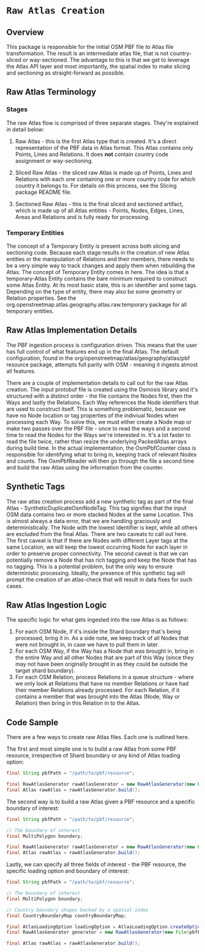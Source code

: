 # `Raw Atlas Creation`

## Overview

This package is responsible for the initial OSM PBF file to Atlas file transformation. The result is an intermediate atlas file, that is not country-sliced or way-sectioned. The advantage to this is that we get to leverage the Atlas API layer and most importantly, the spatial index to make slicing and sectioning as straight-forward as possible.

## Raw Atlas Terminology

### Stages

The raw Atlas flow is comprised of three separate stages. They're explained in detail below:

1. Raw Atlas - this is the first Atlas type that is created. It's a direct representation of the PBF data in Atlas format. This Atlas contains only Points, Lines and Relations. It does **not** contain country code assignment or way-sectioning. 

2. Sliced Raw Atlas - the sliced raw Atlas is made up of Points, Lines and Relations with each one containing one or more country code for which country it belongs to. For details on this process, see the Slicing package README file.

3. Sectioned Raw Atlas - this is the final sliced and sectioned artifact, which is made up of all Atlas entities - Points, Nodes, Edges, Lines, Areas and Relations and is fully ready for processing.

### Temporary Entities

The concept of a Temporary Entity is present across both slicing and sectioning code. Because each stage results in the creation of new Atlas entities or the manipulation of Relations and their members, there needs to be a very simple way to track changes and apply them when rebuilding the Atlas. The concept of Temporary Entity comes in here. The idea is that a temporary-Atlas Entity contains the bare minimum required to construct some Atlas Entity. At its most basic state, this is an identifier and some tags. Depending on the type of entity, there may also be some geometry or Relation properties. See the org.openstreetmap.atlas.geography.atlas.raw.temporary package for all temporary entities.

## Raw Atlas Implementation Details

The PBF ingestion process is configuration driven. This means that the user has full control of what features end up in the final Atlas. The default configuration, found in the org/openstreetmap/atlas/geography/atlas/pbf resource package, attempts full parity with OSM - meaning it ingests almost all features.

There are a couple of implementation details to call out for the raw Atlas creation. The input protobuf file is created using the Osmosis library and it's structured with a distinct order - the file contains the Nodes first, then the Ways and lastly the Relations. Each Way references the Node identifiers that are used to construct itself. This is something problematic, because we have no Node location or tag properties of the indiviual Nodes when processing each Way. To solve this, we must either create a Node map or make two passes over the PBF file - once to read the ways and a second time to read the Nodes for the Ways we're interested in. It's a lot faster to read the file twice, rather than resize the underlying PackedAtlas arrays during build time. In the actual implementation, the OsmPbfCounter class is responsible for identifying what to bring in, keeping track of relevant Nodes and counts. The OsmPbfReader will then go through the file a second time and build the raw Atlas using the information from the counter.

## Synthetic Tags

The raw atlas creation process add a new synthetic tag as part of the final Atlas - SyntheticDuplicateOsmNodeTag. This tag signifies that the input OSM data contains two or more stacked Nodes at the same Location. This is almost always a data error, that we are handling graciously and deterministically. The Node with the lowest identifier is kept, while all others are excluded from the final Atlas. There are two caveats to call out here. The first caveat is that if there are Nodes with different Layer tags at the same Location, we will keep the lowest occurring Node for each layer in order to preserve proper connectivity. The second caveat is that we can potentially remove a Node that has rich tagging and keep the Node that has no tagging. This is a potential problem, but the only way to ensure deterministic processing. Ideally, the presence of this synthetic tag will prompt the creation of an atlas-check that will result in data fixes for such cases.  

## Raw Atlas Ingestion Logic

The specific logic for what gets ingested into the raw Atlas is as follows:

1. For each OSM Node, if it's inside the Shard boundary that's being processed, bring it in. As a side note, we keep track of all Nodes that were not brought in, in case we have to pull them in later. 
2. For each OSM Way, if the Way has a Node that was brought in, bring in the entire Way and all other Nodes that are part of this Way (since they may not have been originally brought in as they could be outside the target shard boundary).
3. For each OSM Relation, process Relations in a queue structure - where we only look at Relations that have no member Relations or have had their member Relations already processed. For each Relation, if it contains a member that was brought into the Atlas (Node, Way or Relation) then bring in this Relation in to the Atlas. 

## Code Sample

There are a few ways to create raw Atlas files. Each one is outlined here. 

The first and most simple one is to build a raw Atlas from some PBF resource, irrespective of Shard boundary or any kind of Atlas loading option:

```java
final String pbfPath = "/path/to/pbf/resource";

final RawAtlasGenerator rawAtlasGenerator = new RawAtlasGenerator(new File(pbfPath));
final Atlas rawAtlas = rawAtlasGenerator.build();
```

The second way is to build a raw Atlas given a PBF resource and a specific boundary of interest:

```java
final String pbfPath = "/path/to/pbf/resource";

// The boundary of interest
final MultiPolygon boundary;

final RawAtlasGenerator rawAtlasGenerator = new RawAtlasGenerator(new File(pbfPath), boundary);
final Atlas rawAtlas = rawAtlasGenerator.build();
```

Lastly, we can specify all three fields of interest - the PBF resource, the specific loading option and boundary of interest:

```java
final String pbfPath = "/path/to/pbf/resource";

// The boundary of interest
final MultiPolygon boundary;

// Country boundary shapes backed by a spatial index
final CountryBoundaryMap countryBoundaryMap;

final AtlasLoadingOption loadingOption = AtlasLoadingOption.createOptionWithAllEnabled(countryBoundaryMap);
final RawAtlasGenerator generator = new RawAtlasGenerator(new File(pbfPath), loadingOption, boundary);

final Atlas rawAtlas = rawAtlasGenerator.build();
```